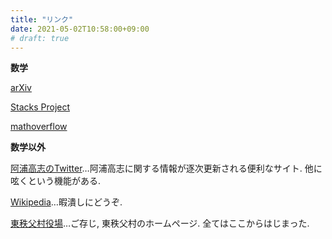 ```yaml
---
title: "リンク"
date: 2021-05-02T10:58:00+09:00
# draft: true
---
```

**数学**

[arXiv](https://arxiv.org/)

[Stacks Project](https://stacks.math.columbia.edu/)

[mathoverflow](https://mathoverflow.net/)

**数学以外**

[阿浦高志のTwitter](https://twitter.com/aura_tks)…阿浦高志に関する情報が逐次更新される便利なサイト. 他に呟くという機能がある.

[Wikipedia](https://ja.wikipedia.org/)…暇潰しにどうぞ.

[東秩父村役場](https://www.vill.higashichichibu.saitama.jp/)…ご存じ, 東秩父村のホームページ. 全てはここからはじまった.
